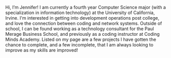 Hi, I’m Jennifer! I am currently a fourth year Computer Science major (with a specialization in information technology) at the University of California, Irvine. 
I'm interested in getting into development operations post college, and love the connection between coding and network systems.
Outside of school, I can be found working as a technology consultant for the Paul Merage Business School, and previously as a coding instructor at Coding Minds Academy.
Listed on my page are a few projects I have gotten the chance to complete, and a few incomplete, that I am always looking to improve as my skills are improved!


